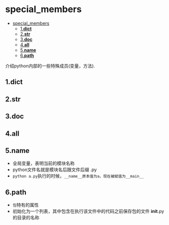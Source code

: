 # special_members

<!-- vim-markdown-toc Marked -->

- [special_members](#special_members)
  - [1.__dict__](#1dict)
  - [2.__str__](#2str)
  - [3.__doc__](#3doc)
  - [4.__all__](#4all)
  - [5.__name__](#5name)
  - [6.__path__](#6path)

<!-- vim-markdown-toc -->

介绍python内部的一些特殊成员(变量，方法).

## 1.__dict__

## 2.__str__

## 3.__doc__

## 4.__all__

## 5.__name__

- 全局变量，表明当前的模块名称
- python文件名就是模块名后跟文件后缀 .py
- `python a.py`执行的时候，`__name__原本值为a，现在被赋值为__main__`

## 6.__path__

- `包`特有的属性
- 初始化为一个列表，其中包含在执行该文件中的代码之前保存包的文件 __init__.py 的目录的名称
